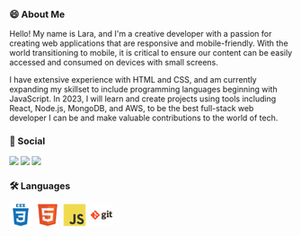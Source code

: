 <!--
**devlarabar/devlarabar** is a ✨ _special_ ✨ repository because its `README.md` (this file) appears on your GitHub profile.

Here are some ideas to get you started:

- 🔭 I’m currently working on ...
- 🌱 I’m currently learning ...
- 👯 I’m looking to collaborate on ...
- 🤔 I’m looking for help with ...
- 💬 Ask me about ...
- 📫 How to reach me: ...
- 😄 Pronouns: ...
- ⚡ Fun fact: ...
-->

### 😄 About Me
Hello! My name is Lara, and I'm a creative developer with a passion for creating web applications that are responsive and mobile-friendly. With the world transitioning to mobile, it is critical to ensure our content can be easily accessed and consumed on devices with small screens.

I have extensive experience with HTML and CSS, and am currently expanding my skillset to include programming languages beginning with JavaScript. In 2023, I will learn and create projects using tools including React, Node.js, MongoDB, and AWS, to be the best full-stack web developer I can be and make valuable contributions to the world of tech.

### 💬 Social
<a href="https://www.linkedin.com/in/lara-sa/"><img src="https://img.shields.io/badge/LinkedIn-blue?logo=linkedin&logoColor=white&style=for-the-badge"></a>
<a href="https://twitter.com/devlarabar"><img src="https://img.shields.io/badge/Twitter-blue?logo=twitter&logoColor=white&style=for-the-badge"></a>
<a href="https://www.codewars.com/users/devlarabar"><img src="https://img.shields.io/badge/Codewars-red?logo=codewars&logoColor=white&style=for-the-badge"></a>

### :hammer_and_wrench: Languages
<div>
  <img src="https://github.com/devicons/devicon/blob/master/icons/css3/css3-plain-wordmark.svg"  title="CSS3" alt="CSS" width="40" height="40"/>&nbsp;
  <img src="https://github.com/devicons/devicon/blob/master/icons/html5/html5-original.svg" title="HTML5" alt="HTML" width="40" height="40"/>&nbsp;
  <img src="https://github.com/devicons/devicon/blob/master/icons/javascript/javascript-original.svg" title="JavaScript" alt="JavaScript" width="40" height="40"/>&nbsp;
  <img src="https://github.com/devicons/devicon/blob/master/icons/git/git-original-wordmark.svg" title="Git" **alt="Git" width="40" height="40"/>
</div>
